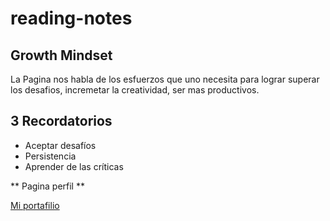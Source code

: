 # reading-notes

## Growth Mindset
La Pagina nos habla de los esfuerzos que uno necesita para lograr superar los desafios, incremetar la creatividad, ser mas productivos.

## 3 Recordatorios
- Aceptar desafíos
- Persistencia
- Aprender de las críticas 

** Pagina perfil **

[Mi portafilio](https://github.com/alfcalo/reading-notes/)
